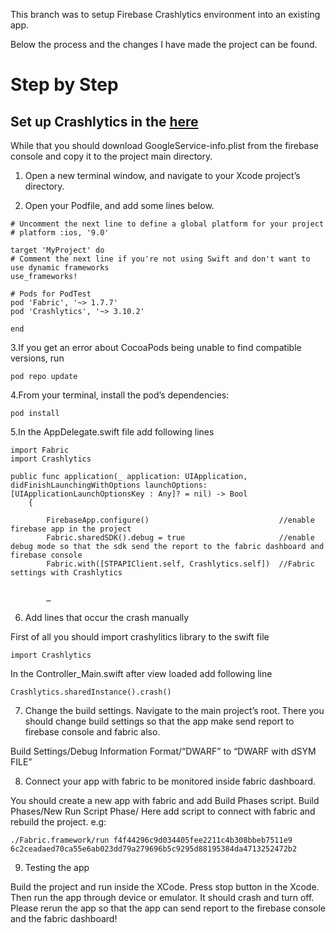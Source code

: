 This branch was to setup Firebase Crashlytics environment into an existing app.

Below the process and the changes I have made the project can be found. <br>

# Step by Step

## Set up Crashlytics in the [here](https://console.firebase.google.com/project/_/crashlytics)

While that you should download GoogleService-info.plist from the firebase console and copy it to the project main directory.


1. Open a new terminal window, and navigate to your Xcode project’s directory.

2. Open your Podfile, and add some lines below.

```
# Uncomment the next line to define a global platform for your project
# platform :ios, '9.0'

target 'MyProject' do
# Comment the next line if you're not using Swift and don't want to use dynamic frameworks
use_frameworks!

# Pods for PodTest
pod 'Fabric', '~> 1.7.7'
pod 'Crashlytics', '~> 3.10.2'

end

```

3.If you get an error about CocoaPods being unable to find compatible versions, run
```
pod repo update

```
4.From your terminal, install the pod’s dependencies:
```
pod install

```

5.In the AppDelegate.swift file add following lines
```
import Fabric
import Crashlytics

public func application(_ application: UIApplication, didFinishLaunchingWithOptions launchOptions: [UIApplicationLaunchOptionsKey : Any]? = nil) -> Bool
    {
        
        FirebaseApp.configure()								//enable firebase app in the project
        Fabric.sharedSDK().debug = true						//enable debug mode so that the sdk send the report to the fabric dashboard and firebase console
        Fabric.with([STPAPIClient.self, Crashlytics.self])	//Fabric settings with Crashlytics


		…
```

6. Add lines that occur the crash manually

First of all you should import crashylitics library to the swift file
```
import Crashlytics
```

In the Controller_Main.swift after view loaded add following line
```
Crashlytics.sharedInstance().crash()
```

7. Change the build settings.
Navigate to the main project’s root. There you should change build settings so that the app make send report to firebase console and fabric also.

Build Settings/Debug Information Format/“DWARF” to “DWARF with dSYM FILE”

8. Connect your app with fabric to be monitored inside fabric dashboard.

You should create a new app with fabric and add Build Phases script.
Build Phases/New Run Script Phase/	Here add script to connect with fabric and rebuild the project.
e.g:
```
./Fabric.framework/run f4f44296c9d034405fee2211c4b308bbeb7511e9 6c2ceadaed70ca55e6ab023dd79a279696b5c9295d88195384da4713252472b2
```

9. Testing the app

Build the project and run inside the XCode.
Press stop button in the Xcode.
Then run the app through device or emulator.
It should crash and turn off.
Please rerun the app so that the app can send report to the firebase console and the fabric dashboard!


